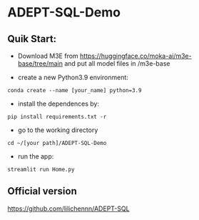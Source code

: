 # ADEPT-SQL-Demo

## Quik Start:

-  Download M3E from https://huggingface.co/moka-ai/m3e-base/tree/main and put all model files in /m3e-base

-  create a new Python3.9 environment:
```
conda create --name [your_name] python=3.9
``` 

- install the dependences by:
```
pip install requirements.txt -r
```

- go to the working directory
```
cd ~/[your path]/ADEPT-SQL-Demo
```

- run the app:
```
streamlit run Home.py
```

## Official version
https://github.com/lilichennn/ADEPT-SQL
